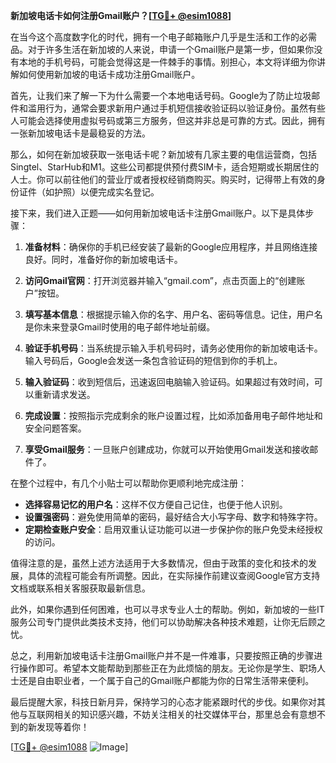 **新加坡电话卡如何注册Gmail账户？[[TG💪+ @esim1088](https://t.me/s/esim1088)]**

在当今这个高度数字化的时代，拥有一个电子邮箱账户几乎是生活和工作的必需品。对于许多生活在新加坡的人来说，申请一个Gmail账户是第一步，但如果你没有本地的手机号码，可能会觉得这是一件棘手的事情。别担心，本文将详细为你讲解如何使用新加坡的电话卡成功注册Gmail账户。

首先，让我们来了解一下为什么需要一个本地电话号码。Google为了防止垃圾邮件和滥用行为，通常会要求新用户通过手机短信接收验证码以验证身份。虽然有些人可能会选择使用虚拟号码或第三方服务，但这并非总是可靠的方式。因此，拥有一张新加坡电话卡是最稳妥的方法。

那么，如何在新加坡获取一张电话卡呢？新加坡有几家主要的电信运营商，包括Singtel、StarHub和M1。这些公司都提供预付费SIM卡，适合短期或长期居住的人士。你可以前往他们的营业厅或者授权经销商购买。购买时，记得带上有效的身份证件（如护照）以便完成实名登记。

接下来，我们进入正题——如何用新加坡电话卡注册Gmail账户。以下是具体步骤：

1. **准备材料**：确保你的手机已经安装了最新的Google应用程序，并且网络连接良好。同时，准备好你的新加坡电话卡。

2. **访问Gmail官网**：打开浏览器并输入“gmail.com”，点击页面上的“创建账户”按钮。

3. **填写基本信息**：根据提示输入你的名字、用户名、密码等信息。记住，用户名是你未来登录Gmail时使用的电子邮件地址前缀。

4. **验证手机号码**：当系统提示输入手机号码时，请务必使用你的新加坡电话卡。输入号码后，Google会发送一条包含验证码的短信到你的手机上。

5. **输入验证码**：收到短信后，迅速返回电脑输入验证码。如果超过有效时间，可以重新请求发送。

6. **完成设置**：按照指示完成剩余的账户设置过程，比如添加备用电子邮件地址和安全问题答案。

7. **享受Gmail服务**：一旦账户创建成功，你就可以开始使用Gmail发送和接收邮件了。

在整个过程中，有几个小贴士可以帮助你更顺利地完成注册：

- **选择容易记忆的用户名**：这样不仅方便自己记住，也便于他人识别。
- **设置强密码**：避免使用简单的密码，最好结合大小写字母、数字和特殊字符。
- **定期检查账户安全**：启用双重认证功能可以进一步保护你的账户免受未经授权的访问。

值得注意的是，虽然上述方法适用于大多数情况，但由于政策的变化和技术的发展，具体的流程可能会有所调整。因此，在实际操作前建议查阅Google官方支持文档或联系相关客服获取最新信息。

此外，如果你遇到任何困难，也可以寻求专业人士的帮助。例如，新加坡的一些IT服务公司专门提供此类技术支持，他们可以协助解决各种技术难题，让你无后顾之忧。

总之，利用新加坡电话卡注册Gmail账户并不是一件难事，只要按照正确的步骤进行操作即可。希望本文能帮助到那些正在为此烦恼的朋友。无论你是学生、职场人士还是自由职业者，一个属于自己的Gmail账户都能为你的日常生活带来便利。

最后提醒大家，科技日新月异，保持学习的心态才能紧跟时代的步伐。如果你对其他与互联网相关的知识感兴趣，不妨关注相关的社交媒体平台，那里总会有意想不到的新发现等着你！

[[TG💪+ @esim1088](https://t.me/s/esim1088) ![Image](https://i.postimg.cc/4NQfJmqS/Snipaste-2025-05-13-00-14-12.png)]